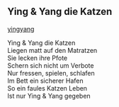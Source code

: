 ## Ying & Yang die Katzen

[yingyang](https://i.imgur.com/LQHHA8H.jpg)

Ying & Yang die Katzen  
Liegen matt auf den Matratzen  
Sie lecken ihre Pfote  
Schern sich nicht um Verbote  
Nur fressen, spielen, schlafen  
Im Bett ein sicherer Hafen  
So ein faules Katzen Leben  
Ist nur Ying & Yang gegeben  
